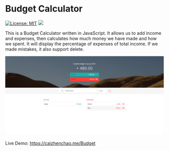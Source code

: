 # Budget Calculator

[![License: MIT](https://img.shields.io/badge/License-MIT-yellow.svg)](https://opensource.org/licenses/MIT)
![](https://img.shields.io/badge/Programing%20Language-JavaScript-green.svg)

This is a Budget Calculator written in JavaScript. It allows us to add income and expenses, then calculates how
much money we have made and how we spent. It will display the percentage of expenses of total income. If we made mistakes, it also support delete.

![Screenshot](./ScreenShot.png)

Live Demo: https://caizhenchao.me/Budget
